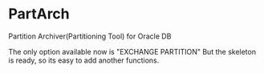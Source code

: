 PartArch
========
Partition Archiver(Partitioning Tool) for Oracle DB

The only option available now is "EXCHANGE PARTITION"
But the skeleton is ready, so its easy to add another functions.


